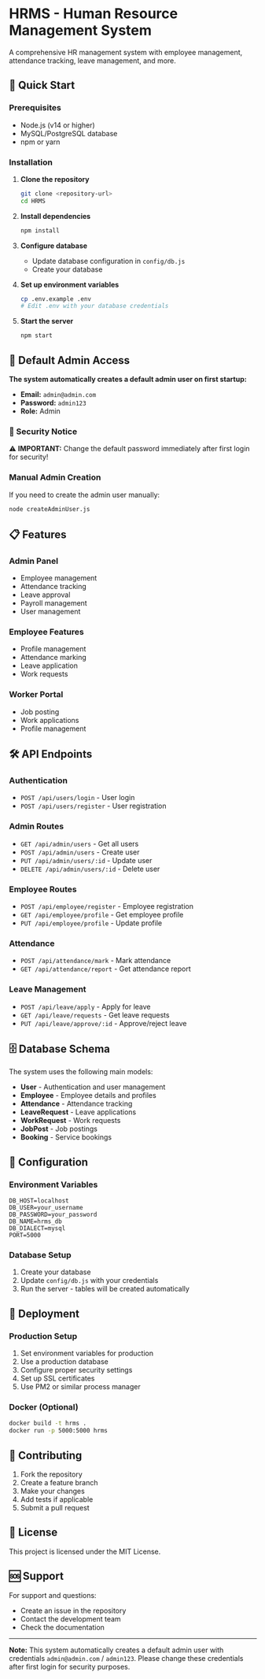 # HRMS - Human Resource Management System

A comprehensive HR management system with employee management, attendance tracking, leave management, and more.

## 🚀 Quick Start

### Prerequisites
- Node.js (v14 or higher)
- MySQL/PostgreSQL database
- npm or yarn

### Installation

1. **Clone the repository**
   ```bash
   git clone <repository-url>
   cd HRMS
   ```

2. **Install dependencies**
   ```bash
   npm install
   ```

3. **Configure database**
   - Update database configuration in `config/db.js`
   - Create your database

4. **Set up environment variables**
   ```bash
   cp .env.example .env
   # Edit .env with your database credentials
   ```

5. **Start the server**
   ```bash
   npm start
   ```

## 👑 Default Admin Access

**The system automatically creates a default admin user on first startup:**

- **Email:** `admin@admin.com`
- **Password:** `admin123`
- **Role:** Admin

### 🔐 Security Notice
⚠️ **IMPORTANT:** Change the default password immediately after first login for security!

### Manual Admin Creation
If you need to create the admin user manually:
```bash
node createAdminUser.js
```

## 📋 Features

### Admin Panel
- Employee management
- Attendance tracking
- Leave approval
- Payroll management
- User management

### Employee Features
- Profile management
- Attendance marking
- Leave application
- Work requests

### Worker Portal
- Job posting
- Work applications
- Profile management

## 🛠️ API Endpoints

### Authentication
- `POST /api/users/login` - User login
- `POST /api/users/register` - User registration

### Admin Routes
- `GET /api/admin/users` - Get all users
- `POST /api/admin/users` - Create user
- `PUT /api/admin/users/:id` - Update user
- `DELETE /api/admin/users/:id` - Delete user

### Employee Routes
- `POST /api/employee/register` - Employee registration
- `GET /api/employee/profile` - Get employee profile
- `PUT /api/employee/profile` - Update profile

### Attendance
- `POST /api/attendance/mark` - Mark attendance
- `GET /api/attendance/report` - Get attendance report

### Leave Management
- `POST /api/leave/apply` - Apply for leave
- `GET /api/leave/requests` - Get leave requests
- `PUT /api/leave/approve/:id` - Approve/reject leave

## 🗄️ Database Schema

The system uses the following main models:
- **User** - Authentication and user management
- **Employee** - Employee details and profiles
- **Attendance** - Attendance tracking
- **LeaveRequest** - Leave applications
- **WorkRequest** - Work requests
- **JobPost** - Job postings
- **Booking** - Service bookings

## 🔧 Configuration

### Environment Variables
```env
DB_HOST=localhost
DB_USER=your_username
DB_PASSWORD=your_password
DB_NAME=hrms_db
DB_DIALECT=mysql
PORT=5000
```

### Database Setup
1. Create your database
2. Update `config/db.js` with your credentials
3. Run the server - tables will be created automatically

## 🚀 Deployment

### Production Setup
1. Set environment variables for production
2. Use a production database
3. Configure proper security settings
4. Set up SSL certificates
5. Use PM2 or similar process manager

### Docker (Optional)
```bash
docker build -t hrms .
docker run -p 5000:5000 hrms
```

## 📝 Contributing

1. Fork the repository
2. Create a feature branch
3. Make your changes
4. Add tests if applicable
5. Submit a pull request

## 📄 License

This project is licensed under the MIT License.

## 🆘 Support

For support and questions:
- Create an issue in the repository
- Contact the development team
- Check the documentation

---

**Note:** This system automatically creates a default admin user with credentials `admin@admin.com` / `admin123`. Please change these credentials after first login for security purposes.

